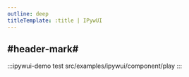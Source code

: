 ```yaml
---
outline: deep
titleTemplate: :title | IPywUI
---
```


## #header-mark#
:::ipywui-demo test
src/examples/ipywui/component/play
:::
